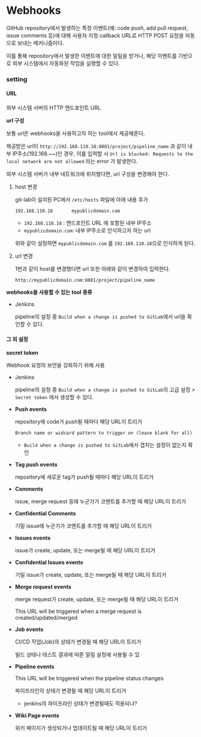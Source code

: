 # Webhooks

GitHub repository에서 발생하는 특정 이벤트(예: code push, add pull request, issue comments 등)에 대해 사용자 지정 callback URL로 HTTP POST 요청을 자동으로 보내는 메커니즘이다.

이를 통해 repository에서 발생한 이벤트에 대한 알림을 받거나, 해당 이벤트를 기반으로 외부 시스템에서 자동화된 작업을 실행할 수 있다.



### setting

#### URL

외부 시스템 서버의 HTTP 엔드포인트 URL

**url 구성**

보통 url은 webhooks을 사용하고자 하는 tool에서 제공해준다.

 제공받은 url이 `http://192.168.110.18:8081/project/pipeline_name` 과 같이 내부 IP주소(192.168.~~)인 경우, 이를 입력할 시 `Url is blocked: Requests to the local network are not allowed` 라는 error 가 발생한다. 

외부 시스템 서버가 내부 네트워크에 위치했다면, url 구성을 변경해야 한다.

1. host 변경

   git-lab이 설치된 PC에서 `/etc/hosts` 파일에 아래 내용 추가

   ```
   192.168.110.18       mypublicdomain.com
   ```

   - `192.168.110.18` : 엔드포인트 URL 에 포함된 내부 IP주소
   - `mypublicdomain.com`: 내부 IP주소로 인식하고자 하는 url

   위와 같이 설정하면 `mypublicdomain.com` 를 `192.168.110.18`으로 인식하게 된다.

2. url 변경

   1번과 같이 host를 변경했다면 url  또한 아래와 같이 변경하여 입력한다.

   ```
   http://mypublicdomain.com:8081/project/pipeline_name
   ```

   

**webhooks을 사용할 수 있는 tool 종류**

- Jenkins

  pipeline의 설정 중 `Build when a change is pushed to GitLab`에서 url을 확인할 수 있다.



#### 그 외 설정

**secret token**

Webhook 요청의 보안을 강화하기 위해 사용

- Jenkins

  pipeline의 설정 중  `Build when a change is pushed to GitLab`의 고급 설정 > `Secret token` 에서 생성할 수 있다.







- **Push events**

  repository에 code가 push될 때마다 해당 URL이 트리거

  ```
  Branch name or widcard pattern to trigger on (leave blank for all)
  
  ```

  - `Build when a change is pushed to GitLab`에서 겹치는 설정이 없는지 확인

- **Tag push events**

  repository에 새로운 tag가 push될 때마다 해당 URL이 트리거

- **Comments**

  issue, merge request 등에 누군가가 코멘트를 추가할 때 해당 URL이 트리거

- **Confidential Comments**

  기밀 issue에 누군가가 코멘트를 추가할 때 해당 URL이 트리거

- **Issues events**

  issue가 create, update, 또는 merge될 때 해당 URL이 트리거

- **Confidential Issues events**

  기밀 issue가 create, update, 또는 merge될 때 해당 URL이 트리거

- **Merge request events**

  merge request가 create, update, 또는 merge될 때 해당 URL이 트리거

  This URL will be triggered when a merge request is created/updated/merged

- **Job events**

  CI/CD 작업(Job)의 상태가 변경될 때 해당 URL이 트리거

  빌드 상태나 테스트 결과에 따른 알림 설정에 사용될 수 있

- **Pipeline events**

  This URL will be triggered when the pipeline status changes

  파이프라인의 상태가 변경될 때 해당 URL이 트리거

  - jenkins의 파이프라인 상태가 변경될때도 적용되나?

- **Wiki Page events**

  위키 페이지가 생성되거나 업데이트될 때 해당 URL이 트리거







